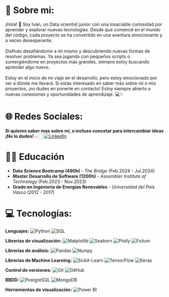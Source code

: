 # 💫 Sobre mi:
¡Hola! 👋 Soy Iván, un Data scientist junior con una insaciable curiosidad por aprender y explorar nuevas tecnologías. Desde que comencé en el mundo del código, cada proyecto se ha convertido en una aventura emocionante y a veces desesperante.<br><br>Disfruto desafiándome a mí mismo y descubriendo nuevas formas de resolver problemas. Ya sea jugando con pequeños scripts o sumergiéndome en proyectos más grandes, siempre estoy buscando aprender algo nuevo.<br><br>Estoy en el inicio de mi viaje en el desarrollo, pero estoy emocionado por ver a dónde me llevará. Si estás interesado en saber más sobre mí o mis proyectos, ¡no dudes en ponerte en contacto! Estoy siempre abierto a nuevas conexiones y oportunidades de aprendizaje. 💻✨


# 🌐 Redes Sociales:
**Si quieres saber mas sobre mi, o incluso concetar para intercambiar ideas ¡No lo dudes!** ​👉🏻​   [![LinkedIn](https://img.shields.io/badge/LinkedIn-%230077B5.svg?logo=linkedin&logoColor=white)](https://www.linkedin.com/in/iván-fernández-luperena-a58712a7) 

# 👨‍🎓​ Educación

- **Data Science Bootcamp (490h)** - _The Bridge_ (Feb.2024 - Jul.2024)
- **Master Desarrollo de Software (1200h)** - _Assembler Institute of Technology_ (Feb.2023 - Nov.2023)
- **Grado en Ingeniería de Energías Renovables** - _Universidad del País Vasco_ (2012 - 2017)


# 💻 Tecnologías:
**Lenguajes:** ![Python](https://img.shields.io/badge/-Python-3776AB?logo=python&logoColor=white) ![SQL](https://img.shields.io/badge/-SQL-003B57?logo=sql&logoColor=white)

**Librerias de visualización:** ![Matplotlib](https://img.shields.io/badge/-Matplotlib-003B57?logo=matplotlib&logoColor=white) ![Seaborn](https://img.shields.io/badge/-Seaborn-003F5C?logo=seaborn&logoColor=white) ![Plotly](https://img.shields.io/badge/-Plotly-3F4F8C?logo=plotly&logoColor=white) ![Folium](https://img.shields.io/badge/-Folium-13C8A4?logo=folium&logoColor=white)

**Librerias de análisis:** ![Pandas](https://img.shields.io/badge/-Pandas-150458?logo=pandas&logoColor=white) ![Numpy](https://img.shields.io/badge/-NumPy-013243?logo=numpy&logoColor=white)

**Librerias de Machine Learning:** ![Scikit-Learn](https://img.shields.io/badge/-Scikit--learn-F7931E?logo=scikit-learn&logoColor=white) ![TensorFlow](https://img.shields.io/badge/-TensorFlow-FF6F00?logo=tensorflow&logoColor=white) ![Keras](https://img.shields.io/badge/-Keras-D00000?logo=keras&logoColor=white)

**Control de versiones:** ![Git](https://img.shields.io/badge/-Git-F05032?logo=git&logoColor=white) ![GitHub](https://img.shields.io/badge/-GitHub-181717?logo=github&logoColor=white)

**BBDD:** ![PostgreSQL](https://img.shields.io/badge/-PostgreSQL-336791?logo=postgresql&logoColor=white) ![MongoDB](https://img.shields.io/badge/-MongoDB-47A248?logo=mongodb&logoColor=white)

**Herramientas de visualización:** ![Power BI](https://img.shields.io/badge/-Power%20BI-F2C811?logo=powerbi&logoColor=white)


